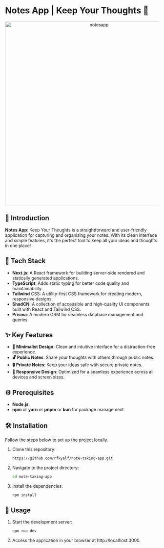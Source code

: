 # Notes App | Keep Your Thoughts 📝

<div align="center" width="100%">
   <img width="600" alt="notesapp" src="https://i.imgur.com/bf9wMmx.png">
</div>

## 🌟 Introduction

**Notes App**: Keep Your Thoughts is a straightforward and user-friendly application for capturing and organizing your notes. With its clean interface and simple features, it's the perfect tool to keep all your ideas and thoughts in one place!

## 🧰 Tech Stack

- **Next.js**: A React framework for building server-side rendered and statically generated applications.
- **TypeScript**: Adds static typing for better code quality and maintainability.
- **Tailwind** CSS: A utility-first CSS framework for creating modern, responsive designs.
- **ShadCN**: A collection of accessible and high-quality UI components built with React and Tailwind CSS.
- **Prisma**: A modern ORM for seamless database management and queries.

## ✨ Key Features

- **🎨 Minimalist Design**: Clean and intuitive interface for a distraction-free experience.
- **🔓 Public Notes**: Share your thoughts with others through public notes.
- **🔒 Private Notes**: Keep your ideas safe with secure private notes.
- **📱 Responsive Design**: Optimized for a seamless experience across all devices and screen sizes.

## ⚙️ Prerequisites

- **Node.js**
- **npm** or **yarn** or **pnpm** or **bun** for package management

## 🛠️ Installation

Follow the steps below to set up the project locally.

1. Clone this repository:

   ```bash
   https://github.com/rfkyalf/note-taking-app.git
   ```

2. Navigate to the project directory:

   ```bash
   cd note-taking-app
   ```

3. Install the dependencies:

   ```bash
   npm install
   ```

## 🚀 Usage

1. Start the development server:

   ```bash
   npm run dev
   ```

2. Access the application in your browser at http://localhost:3000.
